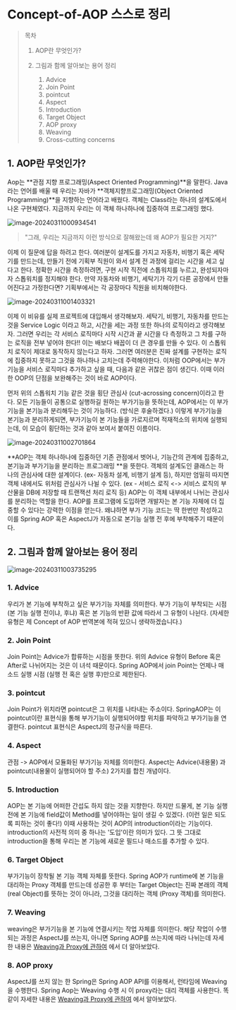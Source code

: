 # Concept-of-AOP 스스로 정리

> 목차
>
> 1. AOP란 무엇인가?
>
> 2. 그림과 함께 알아보는 용어 정리
>    1. Advice
>    2. Join Point
>    3. pointcut
>    4. Aspect
>    5. Introduction
>    6. Target Object
>    7. AOP proxy
>    8. Weaving 
>    9. Cross-cutting concerns



## 1. AOP란 무엇인가? 

Aop는 **관점 지향 프로그래밍(Aspect Oriented Programming)**을 말한다.  Java라는 언어를 배울 때 우리는 자바가 **객체지향프로그래밍(Object Oriented Programming)**을 지향하는 언어라고 배웠다. 객체는 Class라는 하나의 설계도에서 나온 구현체였다. 지금까지 우리는 이 객체 하나하나에 집중하여 프로그래밍 했다. 

![image-20240311000934541](C:\Users\SSAFY\Downloads\image-20240311000934541.png)

> "그래, 우리는 지금까지 이런 방식으로 잘해왔는데 왜 AOP가 필요한 거지?" 

이제 이 질문에 답을 하려고 한다. 여러분이 설계도를 가지고 자동차, 비행기 혹은 세탁기를 만드는데, 만들기 전에 기획부 직원이 와서 설계 전 과정에 걸리는 시간을 세고 싶다고 한다. 정확한 시간을 측정하려면, 구현 시작 직전에 스톱워치를 누르고, 완성되자마자 스톱워치를 정지해야 한다. 만약 자동차와 비행기, 세탁기가 각기 다른 공장에서 만들어진다고 가정한다면? 기획부에서는 각 공장마다 직원을 비치해야한다. 

![image-20240311001403321](C:\Users\SSAFY\Downloads\image-20240311001403321.png)

이제 이 비유를 실제 프로젝트에 대입해서 생각해보자. 세탁기, 비행기, 자동차를 만드는 것을 Service Logic 이라고 하고, 시간을 세는 과정 또한 하나의 로직이라고 생각해보자. 그러면 우리는 각 서비스 로직마다 시작 시간과 끝 시간을 다 측정하고 그 차를 구하는 로직을 전부 넣어야 한다!! 
  이는 배보다 배꼽이 더 큰 경우를 만들 수 있다. 이 스톱워치 로직이 제대로 동작하지 않는다고 하자. 그러면 여러분은 진짜 설계를 구현하는 로직에 집중하지 못하고 그것을 하나하나 고치는데 주력해야한다. 
  이처럼 OOP에서는 부가기능을 서비스 로직마다 추가하고 싶을 때, 다음과 같은 귀찮은 점이 생긴다. 이때 이러한 OOP의 단점을 보완해주는 것이 바로 AOP이다. 

먼저 위의 스톱워치 기능 같은 것을 횡단 관심사 (cut-acrossing concern)이라고 한다. 모든 기능들이 공통으로 실행하길 원하는 부가기능을 뜻하는데, AOP에서는 이 부가기능을 본기능과 분리해두는 것이 가능하다. (방식은 후술하겠다.) 이렇게 부가기능을 본기능과 분리하게되면, 부가기능이 본 기능들을 가로지르며 적재적소의 위치에 실행되는데, 이 모습이 횡단하는 것과 같아 보여서 붙여진 이름이다. 

![image-20240311002701864](C:\Users\SSAFY\Downloads\image-20240311002701864.png)

**AOP는 객체 하나하나에 집중하던 기존 관점에서 벗어나, 기능간의 관계에 집중하고, 본기능과 부가기능을 분리하는 프로그래밍 **을 뜻한다. 객체의 설계도인 클래스는 하나의 관심사에 대한 설계이다. (ex- 자동차 설계, 비행기 설계 등), 하지만 엄밀히 따지면 객체 내에서도 위처럼 관심사가 나뉠 수 있다. (ex - 서비스 로직 <-> 서비스 로직의 부산물을 DB에 저장할 때 트랜잭션 처리 로직 등) AOP는 이 객체 내부에서 나뉘는 관심사를 분리하는 역할을 한다. 
  AOP를 프로그램에 도입하면 개발자는 본 기능 자체에 더 집중할 수 있다는 강력한 이점을 얻는다. 왜냐하면 부가 기능 코드는 딱 한번만 작성하고 이를 Spring AOP 혹은 AspectJ가 자동으로 본기능 실행 전 후에 부착해주기 때문이다. 

## 2. 그림과 함께 알아보는 용어 정리 

![image-20240311003735295](C:\Users\SSAFY\AppData\Roaming\Typora\typora-user-images\image-20240311003735295.png)

### 1. Advice

우리가 본 기능에 부착하고 싶은 부가기능 자체를 의미한다. 부가 기능이 부착되는 시점 (본 기능 실행 전이냐, 후냐) 혹은 본 기능의 반환 값에 따라서 그 유형이 나뉜다. (자세한 유형은 제 Concept of AOP 번역본에 적혀 있으니 생략하겠습니다.)

### 2. Join Point

Join Point는 Advice가 합류하는 시점을 뜻한다. 위의 Advice 유형이 Before 혹은 After로 나뉘어지는 것은 이 녀석 때문이다. Spring AOP에서 join Point는 언제나 매소드 실행 시점 (실행 전 혹은 실행 후)만으로 제한된다.  

### 3. pointcut

Join Point가 위치라면 pointcut은 그 위치를 나타내는 주소이다. SpringAOP는 이 pointcut이란 표현식을 통해 부가기능이 실행되어야할 위치를 파악하고 부가기능을 연결한다. pointcut 표현식은 AspectJ의 정규식을 따른다. 

### 4. Aspect

관점 -> AOP에서 모듈화된 부가기능 자체를 의미한다. Aspect는 Advice(내용물) 과 pointcut(내용물이 실행되어야 할 주소) 2가지를 합친 개념이다. 

### 5. Introduction

AOP는 본 기능에 어떠한 간섭도 하지 않는 것을 지향한다. 하지만 드물게, 본 기능 실행 전에 본 기능에 field값이 Method를 넣어야하는 일이 생길 수 있겠다. (이런 일은 되도록 피하는 것이 좋다!) 이때 사용하는 것이 AOP의 introduction이라는 기능이다. introduction의 사전적 의미 중 하나는 '도입'이란 의미가 있다. 그 뜻 그대로 introduction을 통해 우리는 본 기능에 새로운 필드나 매소드를 추가할 수 있다. 

### 6. Target Object

부가기능이 장착될 본 기능 객체 자체를 뜻한다.  Spring AOP가 runtime에 본 기능을 대리하는 Proxy 객체를 만드는데 성공한 후 부터는 Target Object는 진짜 본래의 객체 (real Object)를 뜻하는 것이 아니라, 그것을 대리하는 객체 (Proxy 객체)를 의미한다. 



### 7. Weaving

weaving은 부가기능을 본 기능에 연결시키는 작업 자체를 의미한다. 해당 작업이 수행되는 과정은 AspectJ를 쓰는지, 아니면 Spring AOP를 쓰는지에 따라 나뉘는데 자세한 내용은 [Weaving과 Proxy에 관하여](https://github.com/dalcheonroadhead/Spring-framework-theory/blob/main/AOP/relatedStudy/ProxyAndWeaving.md) 에서 더 알아보았다.

### 8. AOP proxy

AspectJ를 쓰지 않는 한 Spring은 Spring AOP API를 이용해서, 런타임에 Weaving을 수행한다.  Spring Aop는 Weaving 수행 시 이 proxy라는 대리 객체를 사용한다. 똑같이 자세한 내용은 [Weaving과 Proxy에 관하여](https://github.com/dalcheonroadhead/Spring-framework-theory/blob/main/AOP/relatedStudy/ProxyAndWeaving.md) 에서 알아보았다. 





